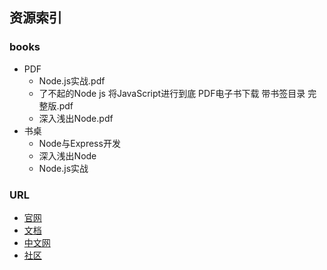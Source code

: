 ## 资源索引

### books
- PDF
	- Node.js实战.pdf
	- 了不起的Node  js  将JavaScript进行到底  PDF电子书下载 带书签目录 完整版.pdf
	- 深入浅出Node.pdf
- 书桌
    - Node与Express开发
    - 深入浅出Node
    - Node.js实战
### URL
- [官网]()
- [文档]()
- [中文网]()
- [社区]()